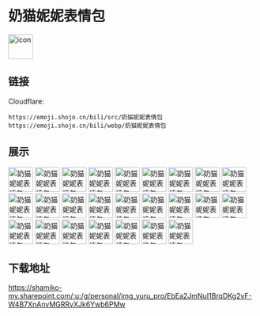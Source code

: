 # 奶猫妮妮表情包
<img src="https://emoji.shojo.cn/bili/src/奶猫妮妮表情包/icon.png" width="50" height="50" alt="icon">

## 链接
Cloudflare:
```
https://emoji.shojo.cn/bili/src/奶猫妮妮表情包
https://emoji.shojo.cn/bili/webp/奶猫妮妮表情包
```
## 展示
<img src="https://emoji.shojo.cn/bili/src/奶猫妮妮表情包/奶猫妮妮表情包-要抱抱.png" width="50" height="50" alt="奶猫妮妮表情包-要抱抱">
<img src="https://emoji.shojo.cn/bili/src/奶猫妮妮表情包/奶猫妮妮表情包-猪鼻.png" width="50" height="50" alt="奶猫妮妮表情包-猪鼻">
<img src="https://emoji.shojo.cn/bili/src/奶猫妮妮表情包/奶猫妮妮表情包-呃呃.png" width="50" height="50" alt="奶猫妮妮表情包-呃呃">
<img src="https://emoji.shojo.cn/bili/src/奶猫妮妮表情包/奶猫妮妮表情包-乐.png" width="50" height="50" alt="奶猫妮妮表情包-乐">
<img src="https://emoji.shojo.cn/bili/src/奶猫妮妮表情包/奶猫妮妮表情包-老婆~.png" width="50" height="50" alt="奶猫妮妮表情包-老婆~">
<img src="https://emoji.shojo.cn/bili/src/奶猫妮妮表情包/奶猫妮妮表情包-v我138.png" width="50" height="50" alt="奶猫妮妮表情包-v我138">
<img src="https://emoji.shojo.cn/bili/src/奶猫妮妮表情包/奶猫妮妮表情包-行不行啊.png" width="50" height="50" alt="奶猫妮妮表情包-行不行啊">
<img src="https://emoji.shojo.cn/bili/src/奶猫妮妮表情包/奶猫妮妮表情包-有猫冰.png" width="50" height="50" alt="奶猫妮妮表情包-有猫冰">
<img src="https://emoji.shojo.cn/bili/src/奶猫妮妮表情包/奶猫妮妮表情包-发电.png" width="50" height="50" alt="奶猫妮妮表情包-发电">
<img src="https://emoji.shojo.cn/bili/src/奶猫妮妮表情包/奶猫妮妮表情包-拖走喵.png" width="50" height="50" alt="奶猫妮妮表情包-拖走喵">
<img src="https://emoji.shojo.cn/bili/src/奶猫妮妮表情包/奶猫妮妮表情包-吃瓜瓜.png" width="50" height="50" alt="奶猫妮妮表情包-吃瓜瓜">
<img src="https://emoji.shojo.cn/bili/src/奶猫妮妮表情包/奶猫妮妮表情包-rua~.png" width="50" height="50" alt="奶猫妮妮表情包-rua~">
<img src="https://emoji.shojo.cn/bili/src/奶猫妮妮表情包/奶猫妮妮表情包-泰美腻辣.png" width="50" height="50" alt="奶猫妮妮表情包-泰美腻辣">
<img src="https://emoji.shojo.cn/bili/src/奶猫妮妮表情包/奶猫妮妮表情包-问号？！.png" width="50" height="50" alt="奶猫妮妮表情包-问号？！">
<img src="https://emoji.shojo.cn/bili/src/奶猫妮妮表情包/奶猫妮妮表情包-打call喵.png" width="50" height="50" alt="奶猫妮妮表情包-打call喵">
<img src="https://emoji.shojo.cn/bili/src/奶猫妮妮表情包/奶猫妮妮表情包-酸~.png" width="50" height="50" alt="奶猫妮妮表情包-酸~">
<img src="https://emoji.shojo.cn/bili/src/奶猫妮妮表情包/奶猫妮妮表情包-别走呜呜.png" width="50" height="50" alt="奶猫妮妮表情包-别走呜呜">
<img src="https://emoji.shojo.cn/bili/src/奶猫妮妮表情包/奶猫妮妮表情包-喵~.png" width="50" height="50" alt="奶猫妮妮表情包-喵~">
<img src="https://emoji.shojo.cn/bili/src/奶猫妮妮表情包/奶猫妮妮表情包-累趴趴.png" width="50" height="50" alt="奶猫妮妮表情包-累趴趴">
<img src="https://emoji.shojo.cn/bili/src/奶猫妮妮表情包/奶猫妮妮表情包-嘤嘤嘤.png" width="50" height="50" alt="奶猫妮妮表情包-嘤嘤嘤">
<img src="https://emoji.shojo.cn/bili/src/奶猫妮妮表情包/奶猫妮妮表情包-哇~哦~.png" width="50" height="50" alt="奶猫妮妮表情包-哇~哦~">
<img src="https://emoji.shojo.cn/bili/src/奶猫妮妮表情包/奶猫妮妮表情包-骄傲.png" width="50" height="50" alt="奶猫妮妮表情包-骄傲">
<img src="https://emoji.shojo.cn/bili/src/奶猫妮妮表情包/奶猫妮妮表情包-贴贴.png" width="50" height="50" alt="奶猫妮妮表情包-贴贴">
<img src="https://emoji.shojo.cn/bili/src/奶猫妮妮表情包/奶猫妮妮表情包-爱你哟!.png" width="50" height="50" alt="奶猫妮妮表情包-爱你哟!">
<img src="https://emoji.shojo.cn/bili/src/奶猫妮妮表情包/奶猫妮妮表情包-啾咪~.png" width="50" height="50" alt="奶猫妮妮表情包-啾咪~">

## 下载地址

https://shamiko-my.sharepoint.com/:u:/g/personal/img_yuru_pro/EbEa2JmNuI1BrqDKg2vF-W4B7XnAnvMGRRvXJk6Ywb6PMw